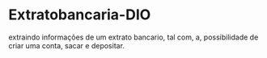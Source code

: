 # Extratobancaria-DIO
extraindo informações de um extrato bancario, tal com, a, possibilidade de criar uma conta, sacar e depositar.
